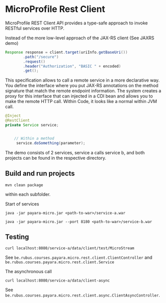 # MicroProfile Rest Client

MicroProfile REST Client API provides a type-safe approach to invoke RESTful services over HTTP.

Instead of the more low-level approach of the JAX-RS client (See JAXRS demo)

```Java
Response response = client.target(uriInfo.getBaseUri())
        .path("/secure")
        .request()
        .header("Authorization", "BASIC " + encoded)
        .get();
```

This specification allows to call a remote service in a more declarative way.  You define the interface where you put JAX-RS annotations on the method signature that match the remote endpoint information.
The system creates a proxy for this interface that can injected in a CDI bean and allows you to make the remote HTTP call. Within Code, it looks like a normal within JVM call.

```Java
@Inject
@RestClient
private Service service;


    // Within a method
     service.doSomething(parameter);

```


The demo consists of 2 services, service a calls service b, and both projects can be found in the respective directory.

## Build and run projects

```Shell
mvn clean package
```

within each subfolder.

Start of services

```Shell
java -jar payara-micro.jar <path-to-war>/service-a.war

java -jar payara-micro.jar --port 8180 <path-to-war>/service-b.war
```

## Testing

```Shell
curl localhost:8080/service-a/data/client/test/MicroStream
```

See `be.rubus.courses.payara.micro.rest.client.ClientController` and `be.rubus.courses.payara.micro.rest.client.Service` 

The asynchronous call

```Shell
curl localhost:8080/service-a/data/client-async
```

See `be.rubus.courses.payara.micro.rest.client.async.ClientAsyncController`.
